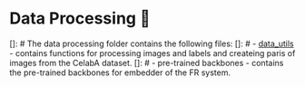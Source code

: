 # Data Processing :file_folder:

[]: # The data processing folder contains the following files:
[]: # - [data_utils](https://github.com/guyelov/Face-Recognition-Mitigation-Method/blob/master/Data/data_utils.py) - contains functions for processing images and labels and createing paris of images from the CelabA dataset.
[]: # - pre-trained backbones - contains the pre-trained backbones for embedder of the FR system.


